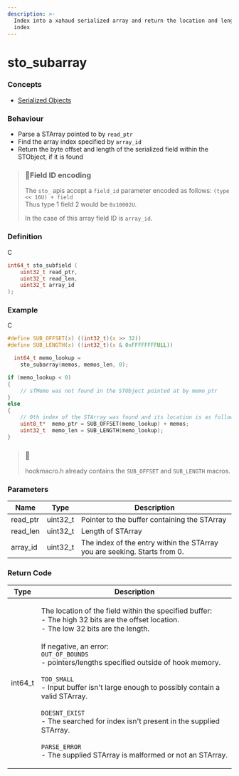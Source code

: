 ```yaml
---
description: >-
  Index into a xahaud serialized array and return the location and length of an
  index
---
```


# sto\_subarray

### Concepts

* [Serialized Objects](../../../concepts/serialized-objects.md)

### Behaviour

* Parse a STArray pointed to by `read_ptr`
* Find the array index specified by `array_id`
* Return the byte offset and length of the serialized field within the STObject, if it is found

> ### 🚧Field ID encoding
>
> The `sto_` apis accept a `field_id` parameter encoded as follows: `(type << 16U) + field`\
> Thus type 1 field 2 would be `0x10002U`.
>
> In the case of this array field ID is `array_id`.

### Definition

C

```c
int64_t sto_subfield (
    uint32_t read_ptr,
  	uint32_t read_len,
  	uint32_t array_id
);
```

### Example

C

```c
#define SUB_OFFSET(x) ((int32_t)(x >> 32))
#define SUB_LENGTH(x) ((int32_t)(x & 0xFFFFFFFFULL))

  int64_t memo_lookup =
    sto_subarray(memos, memos_len, 0);

if (memo_lookup < 0)
{
    // sfMemo was not found in the STObject pointed at by memo_ptr
}
else
{
    // 0th index of the STArray was found and its location is as follows:
    uint8_t*  memo_ptr = SUB_OFFSET(memo_lookup) + memos;
    uint32_t  memo_len = SUB_LENGTH(memo_lookup);
}
```

> ### 📘
>
> hookmacro.h already contains the `SUB_OFFSET` and `SUB_LENGTH` macros.

### Parameters

| Name      | Type      | Description                                                               |
| --------- | --------- | ------------------------------------------------------------------------- |
| read\_ptr | uint32\_t | Pointer to the buffer containing the STArray                              |
| read\_len | uint32\_t | Length of STArray                                                         |
| array\_id | uint32\_t | The index of the entry within the STArray you are seeking. Starts from 0. |

### Return Code

| Type     | Description                                                                                                                                                                                                                                                                                                                                                                                                                                                                                                                                                                 |
| -------- | --------------------------------------------------------------------------------------------------------------------------------------------------------------------------------------------------------------------------------------------------------------------------------------------------------------------------------------------------------------------------------------------------------------------------------------------------------------------------------------------------------------------------------------------------------------------------- |
| int64\_t | <p>The location of the field within the specified buffer:<br>- The high 32 bits are the offset location.<br>- The low 32 bits are the length.<br><br>If negative, an error:<br><code>OUT_OF_BOUNDS</code><br>- pointers/lengths specified outside of hook memory.<br><br><code>TOO_SMALL</code><br>- Input buffer isn't large enough to possibly contain a valid STArray.<br><br><code>DOESNT_EXIST</code><br>- The searched for index isn't present in the supplied STArray.<br><br><code>PARSE_ERROR</code><br>- The supplied STArray is malformed or not an STArray.</p> |
